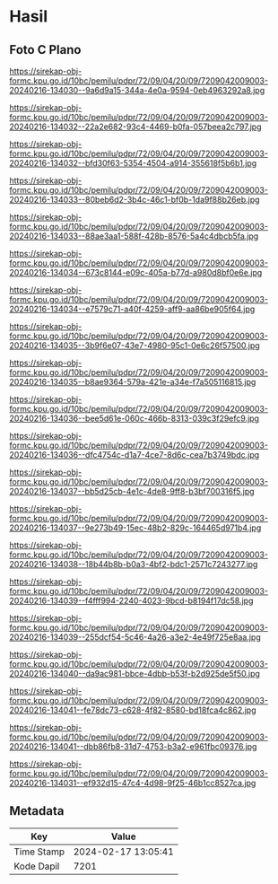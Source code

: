 # Hasil

## Foto C Plano

https://sirekap-obj-formc.kpu.go.id/10bc/pemilu/pdpr/72/09/04/20/09/7209042009003-20240216-134030--9a6d9a15-344a-4e0a-9594-0eb4963292a8.jpg

https://sirekap-obj-formc.kpu.go.id/10bc/pemilu/pdpr/72/09/04/20/09/7209042009003-20240216-134032--22a2e682-93c4-4469-b0fa-057beea2c797.jpg

https://sirekap-obj-formc.kpu.go.id/10bc/pemilu/pdpr/72/09/04/20/09/7209042009003-20240216-134032--bfd30f63-5354-4504-a914-355618f5b6b1.jpg

https://sirekap-obj-formc.kpu.go.id/10bc/pemilu/pdpr/72/09/04/20/09/7209042009003-20240216-134033--80beb6d2-3b4c-46c1-bf0b-1da9f88b26eb.jpg

https://sirekap-obj-formc.kpu.go.id/10bc/pemilu/pdpr/72/09/04/20/09/7209042009003-20240216-134033--88ae3aa1-588f-428b-8576-5a4c4dbcb5fa.jpg

https://sirekap-obj-formc.kpu.go.id/10bc/pemilu/pdpr/72/09/04/20/09/7209042009003-20240216-134034--673c8144-e09c-405a-b77d-a980d8bf0e6e.jpg

https://sirekap-obj-formc.kpu.go.id/10bc/pemilu/pdpr/72/09/04/20/09/7209042009003-20240216-134034--e7579c71-a40f-4259-aff9-aa86be905f64.jpg

https://sirekap-obj-formc.kpu.go.id/10bc/pemilu/pdpr/72/09/04/20/09/7209042009003-20240216-134035--3b9f6e07-43e7-4980-95c1-0e6c26f57500.jpg

https://sirekap-obj-formc.kpu.go.id/10bc/pemilu/pdpr/72/09/04/20/09/7209042009003-20240216-134035--b8ae9364-579a-421e-a34e-f7a505116815.jpg

https://sirekap-obj-formc.kpu.go.id/10bc/pemilu/pdpr/72/09/04/20/09/7209042009003-20240216-134036--bee5d61e-060c-466b-8313-039c3f29efc9.jpg

https://sirekap-obj-formc.kpu.go.id/10bc/pemilu/pdpr/72/09/04/20/09/7209042009003-20240216-134036--dfc4754c-d1a7-4ce7-8d6c-cea7b3749bdc.jpg

https://sirekap-obj-formc.kpu.go.id/10bc/pemilu/pdpr/72/09/04/20/09/7209042009003-20240216-134037--bb5d25cb-4e1c-4de8-9ff8-b3bf700316f5.jpg

https://sirekap-obj-formc.kpu.go.id/10bc/pemilu/pdpr/72/09/04/20/09/7209042009003-20240216-134037--9e273b49-15ec-48b2-829c-164465d971b4.jpg

https://sirekap-obj-formc.kpu.go.id/10bc/pemilu/pdpr/72/09/04/20/09/7209042009003-20240216-134038--18b44b8b-b0a3-4bf2-bdc1-2571c7243277.jpg

https://sirekap-obj-formc.kpu.go.id/10bc/pemilu/pdpr/72/09/04/20/09/7209042009003-20240216-134039--f4fff994-2240-4023-9bcd-b8194f17dc58.jpg

https://sirekap-obj-formc.kpu.go.id/10bc/pemilu/pdpr/72/09/04/20/09/7209042009003-20240216-134039--255dcf54-5c46-4a26-a3e2-4e49f725e8aa.jpg

https://sirekap-obj-formc.kpu.go.id/10bc/pemilu/pdpr/72/09/04/20/09/7209042009003-20240216-134040--da9ac981-bbce-4dbb-b53f-b2d925de5f50.jpg

https://sirekap-obj-formc.kpu.go.id/10bc/pemilu/pdpr/72/09/04/20/09/7209042009003-20240216-134041--fe78dc73-c628-4f82-8580-bd18fca4c862.jpg

https://sirekap-obj-formc.kpu.go.id/10bc/pemilu/pdpr/72/09/04/20/09/7209042009003-20240216-134041--dbb86fb8-31d7-4753-b3a2-e961fbc09376.jpg

https://sirekap-obj-formc.kpu.go.id/10bc/pemilu/pdpr/72/09/04/20/09/7209042009003-20240216-134031--ef932d15-47c4-4d98-9f25-46b1cc8527ca.jpg


## Metadata

| Key        | Value               |
| ---------- | ------------------- |
| Time Stamp | 2024-02-17 13:05:41 |
| Kode Dapil | 7201                |



